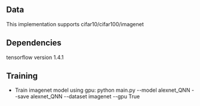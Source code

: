 ## Data
This implementation supports cifar10/cifar100/imagenet

## Dependencies
tensorflow version 1.4.1

## Training

* Train imagenet model using gpu:
 python main.py --model alexnet_QNN --save alexnet_QNN --dataset imagenet --gpu True









